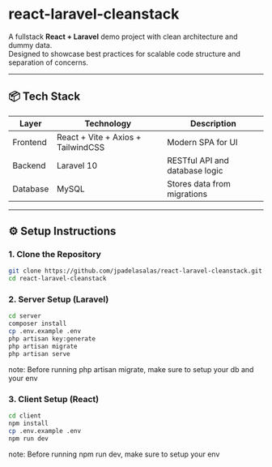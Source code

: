 # react-laravel-cleanstack

A fullstack **React + Laravel** demo project with clean architecture and dummy data.  
Designed to showcase best practices for scalable code structure and separation of concerns.

---

## 📦 Tech Stack

| Layer    | Technology                         | Description                    |
| -------- | ---------------------------------- | ------------------------------ |
| Frontend | React + Vite + Axios + TailwindCSS | Modern SPA for UI              |
| Backend  | Laravel 10                         | RESTful API and database logic |
| Database | MySQL                              | Stores data from migrations    |

---

## ⚙️ Setup Instructions

### 1. Clone the Repository

```bash
git clone https://github.com/jpadelasalas/react-laravel-cleanstack.git
cd react-laravel-cleanstack
```

### 2. Server Setup (Laravel)

```bash
cd server
composer install
cp .env.example .env
php artisan key:generate
php artisan migrate
php artisan serve
```

note: Before running php artisan migrate, make sure to setup your db and your env

### 3. Client Setup (React)

```bash
cd client
npm install
cp .env.example .env
npm run dev
```

note: Before running npm run dev, make sure to setup your env
